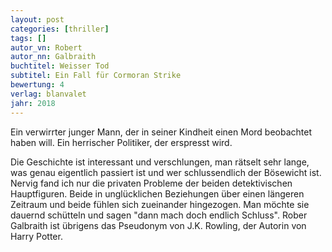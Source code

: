 ```yaml
---
layout: post
categories: [thriller]
tags: []
autor_vn: Robert	
autor_nn: Galbraith
buchtitel: Weisser Tod
subtitel: Ein Fall für Cormoran Strike
bewertung: 4
verlag: blanvalet
jahr: 2018
---
```


Ein verwirrter junger Mann, der in seiner Kindheit einen Mord beobachtet haben will. Ein herrischer Politiker, der erspresst wird. 

Die Geschichte ist interessant und verschlungen, man rätselt sehr lange, was genau eigentlich passiert ist und wer schlussendlich der Bösewicht ist. Nervig fand ich nur die privaten Probleme der beiden detektivischen Hauptfiguren. Beide in unglücklichen Beziehungen über einen längeren Zeitraum und beide fühlen sich zueinander hingezogen. Man möchte sie dauernd schütteln und sagen "dann mach doch endlich Schluss".
Rober Galbraith ist übrigens das Pseudonym von J.K. Rowling, der Autorin von Harry Potter.

